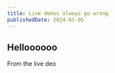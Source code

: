 ```yaml
---
title: Live demos always go wrong
publishedDate: 2024-03-05
---
```

## Helloooooo

From the live deo